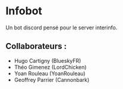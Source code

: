 # Infobot

Un bot discord pensé pour le server interinfo.

## Collaborateurs :

* Hugo Cartigny (BlueskyFR)
* Théo Gimenez (LordChicken)
* Yoan Rouleau (YoanRouleau)
* Geoffrey Parrier (Cannonbark)
